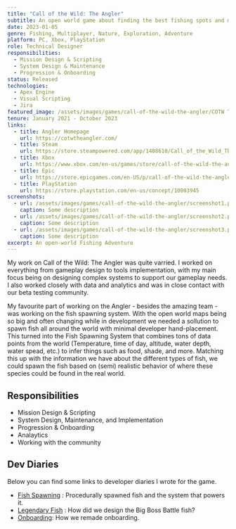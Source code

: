 ```yaml
---
title: "Call of the Wild: The Angler"
subtitle: An open world game about finding the best fishing spots and most beautiful views, catching big fish, and getting to know the locals.
date: 2023-01-05
genre: Fishing, Multiplayer, Nature, Exploration, Adventure
platform: PC, Xbox, PlayStation
role: Technical Designer
responsibilities:
  - Mission Design & Scripting
  - System Design & Maintenance
  - Progression & Onboarding
status: Released
technologies:
  - Apex Engine
  - Visual Scripting
  - Jira
featured_image: /assets/images/games/call-of-the-wild-the-angler/COTW The Angler Key Art Main.jpg
tenure: January 2021 - October 2023
links:
  - title: Angler Homepage
    url: https://cotwtheangler.com/
  - title: Steam
    url: https://store.steampowered.com/app/1408610/Call_of_the_Wild_The_Angler/
  - title: Xbox
    url: https://www.xbox.com/en-us/games/store/call-of-the-wild-the-angler/9ndc5ljs839s
  - title: Epic
    url: https://store.epicgames.com/en-US/p/call-of-the-wild-the-angler
  - title: PlayStation
    url: https://store.playstation.com/en-us/concept/10003945
screenshots:
  - url: /assets/images/games/call-of-the-wild-the-angler/screenshot1.png
    caption: Some description
  - url: /assets/images/games/call-of-the-wild-the-angler/screenshot2.png
    caption: Some description
  - url: /assets/images/games/call-of-the-wild-the-angler/screenshot3.png
    caption: Some description
excerpt: An open-world Fishing Adventure
---
```


My work on Call of the Wild: The Angler was quite varried. I worked on everything from gameplay design to tools implementation, with my main focus being on designing complex systems to support our gameplay needs. I also worked closely with data and analytics and was in close contact with our beta testing community. 

My favourite part of working on the Angler - besides the amazing team - was working on the fish spawning system. With the open world maps being so big and often changing while in development we needed a sollution to spawn fish all around the world with minimal developer hand-placement. This turned into the Fish Spawning System that combines tons of data points from the world (Temperature, time of day, altitude, water depth, water spead, etc.) to infer things such as food, shade, and more. Matching this up with the information we have about the different types of fish, we could spawn the fish based on (semi) realistic behavior of where these species could be found in the real world. 

## Responsibilities
  - Mission Design & Scripting
  - System Design, Maintenance, and Implementation
  - Progression & Onboarding
  - Analaytics
  - Working with the community

## Dev Diaries
Below you can find some links to developer diaries I wrote for the game.
- [Fish Spawning](https://cotwtheangler.com/news/developer-diary-systemic-approach-spawning-fish) : Procedurally spawned fish and the system that powers it.
- [Legendary Fish](https://cotwtheangler.com/news/developer-diary-legendary-fish) : How did we design the Big Boss Battle fish?
- [Onboarding](https://cotwtheangler.com/news/developer-diary-new-approach-onboarding-progression): How we remade onboarding.